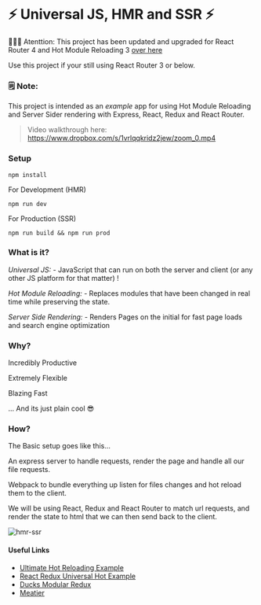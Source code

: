 # ⚡ Universal JS, HMR and SSR ⚡

🚧🚧🚧 Atenttion: This project has been updated and upgraded for React Router 4 and Hot Module Reloading 3 [over here](https://github.com/Alex-ray/universal-hmr-ssr-react-redux)

Use this project if your still using React Router 3 or below.

### 🗒 Note:

This project is intended as an _example_ app for using Hot Module Reloading and Server Sider rendering with
Express, React, Redux and React Router.

> Video walkthrough here: https://www.dropbox.com/s/1vrlqqkridz2jew/zoom_0.mp4

### Setup
`npm install`

For Development (HMR)

`npm run dev`

For Production (SSR)

`npm run build && npm run prod`


### What is it?

*Universal JS: -*
JavaScript that can run on both the server and client (or any other JS platform for that matter) !

*Hot Module Reloading: -*
Replaces modules that have been changed in real time while preserving the state.

*Server Side Rendering: -*
Renders Pages on the initial for fast page loads and search engine optimization

### Why?

Incredibly Productive

Extremely Flexible

Blazing Fast

... And its just plain cool 😎

### How?

The Basic setup goes like this...

An express server to handle requests, render the page and handle all our file requests.

Webpack to bundle everything up listen for files changes and hot reload them to the client.

We will be using React, Redux and React Router to match url requests, and render the state to html that we can then send back to the client.

![hmr-ssr](https://cloud.githubusercontent.com/assets/2454928/18360529/39573fe2-75b3-11e6-8a06-75bc2664e98d.gif)

#### Useful Links
- [Ultimate Hot Reloading Example](https://github.com/glenjamin/ultimate-hot-reloading-example)
- [React Redux Universal Hot Example](https://github.com/erikras/react-redux-universal-hot-example)
- [Ducks Modular Redux](https://github.com/erikras/ducks-modular-redux)
- [Meatier](https://github.com/mattkrick/meatier)
